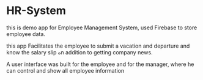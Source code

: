 # HR-System

this is demo app for Employee Management System, used Firebase to store employee data.

this app Facilitates the employee to submit a vacation and departure and know the salary slip هn addition to getting company news.

A user interface was built for the employee and for the manager, where he can control and show all employee information

